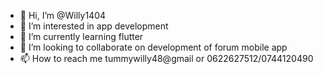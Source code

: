 - 👋 Hi, I’m @Willy1404
- 👀 I’m interested in app development
- 🌱 I’m currently learning flutter 
- 💞️ I’m looking to collaborate on development of forum mobile app
- 📫 How to reach me tummywilly48@gmail or 0622627512/0744120490

<!---
Willy1404/Willy1404 is a ✨ special ✨ repository because its `README.md` (this file) appears on your GitHub profile.
You can click the Preview link to take a look at your changes.
--->
